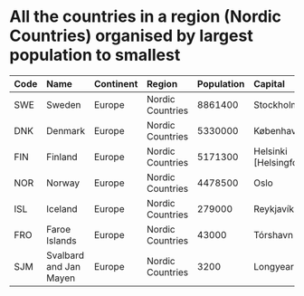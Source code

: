 # All the countries in a region (Nordic Countries) organised by largest population to smallest

| Code | Name | Continent | Region | Population | Capital |
| :--- | :--- | :--- | :--- | :--- | :--- |
|SWE|Sweden|Europe|Nordic Countries|8861400|Stockholm|
|DNK|Denmark|Europe|Nordic Countries|5330000|København|
|FIN|Finland|Europe|Nordic Countries|5171300|Helsinki [Helsingfors]|
|NOR|Norway|Europe|Nordic Countries|4478500|Oslo|
|ISL|Iceland|Europe|Nordic Countries|279000|Reykjavík|
|FRO|Faroe Islands|Europe|Nordic Countries|43000|Tórshavn|
|SJM|Svalbard and Jan Mayen|Europe|Nordic Countries|3200|Longyearbyen|
